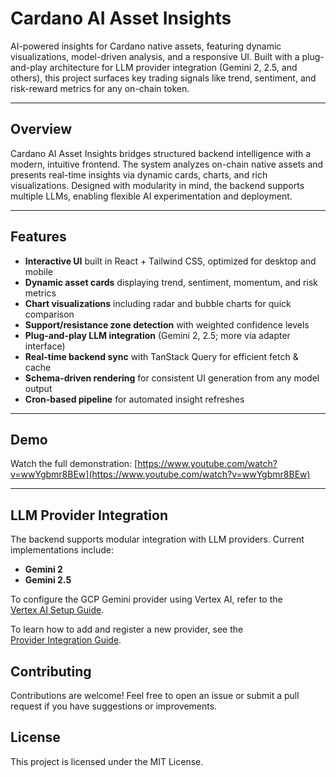 # Cardano AI Asset Insights

AI-powered insights for Cardano native assets, featuring dynamic visualizations, model-driven analysis, and a responsive UI. Built with a plug-and-play architecture for LLM provider integration (Gemini 2, 2.5, and others), this project surfaces key trading signals like trend, sentiment, and risk-reward metrics for any on-chain token.

---

## Overview

Cardano AI Asset Insights bridges structured backend intelligence with a modern, intuitive frontend. The system analyzes on-chain native assets and presents real-time insights via dynamic cards, charts, and rich visualizations. Designed with modularity in mind, the backend supports multiple LLMs, enabling flexible AI experimentation and deployment.

---

## Features

- **Interactive UI** built in React + Tailwind CSS, optimized for desktop and mobile
- **Dynamic asset cards** displaying trend, sentiment, momentum, and risk metrics
- **Chart visualizations** including radar and bubble charts for quick comparison
- **Support/resistance zone detection** with weighted confidence levels
- **Plug-and-play LLM integration** (Gemini 2, 2.5; more via adapter interface)
- **Real-time backend sync** with TanStack Query for efficient fetch & cache
- **Schema-driven rendering** for consistent UI generation from any model output
- **Cron-based pipeline** for automated insight refreshes

---

## Demo

Watch the full demonstration:
[https://www.youtube.com/watch?v=wwYgbmr8BEw](https://www.youtube.com/watch?v=wwYgbmr8BEw)

---

## LLM Provider Integration

The backend supports modular integration with LLM providers. Current implementations include:

- **Gemini 2**
- **Gemini 2.5**

To configure the GCP Gemini provider using Vertex AI, refer to the  
[Vertex AI Setup Guide](./backend/src/services/llm/providers/gcp/docs/GCP-Provider-Setup.md).

To learn how to add and register a new provider, see the  
[Provider Integration Guide](./backend/src/services/llm/providers/docs/Provider-Integration.md).

## Contributing

Contributions are welcome! Feel free to open an issue or submit a pull request if you have suggestions or improvements.

## License

This project is licensed under the MIT License.
